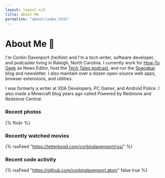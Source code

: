```yaml
---
layout: layout.njk
title: About Me
permalink: "about/index.html"
---
```


# About Me 👋

I'm Corbin Davenport (he/him) and I'm a tech writer, software developer, and podcaster living in Raleigh, North Carolina. I currently work for [How-To Geek](https://www.howtogeek.com/author/corbindavenport/) as News Editor, host the [Tech Tales podcast](https://techtalesshow.com), and run the [Spacebar](https://www.spacebar.news/#/portal/signup) blog and newsletter. I also maintain over a dozen open-source web apps, browser extensions, and utilities.

I was formerly a writer at XDA Developers, PC Gamer, and Android Police. I also made a Minecraft blog years ago called Powered by Redstone and Redstone Central.

### Recent photos

{% flickr %}

### Recently watched movies

{% rssFeed "https://letterboxd.com/corbindavenport/rss/" %}

### Recent code activity

{% rssFeed "https://github.com/corbindavenport.atom" false true %}